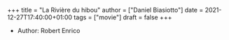 +++
title = "La Rivière du hibou"
author = ["Daniel Biasiotto"]
date = 2021-12-27T17:40:00+01:00
tags = ["movie"]
draft = false
+++

-   Author: Robert Enrico